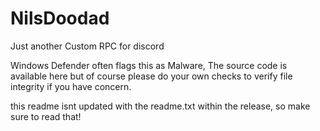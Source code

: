 # NilsDoodad
Just another Custom RPC for discord

Windows Defender often flags this as Malware, The source code is available here but of course please do your own checks to verify file integrity if you have concern.

this readme isnt updated with the readme.txt within the release, so make sure to read that!

